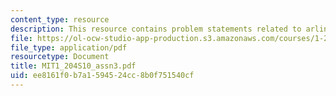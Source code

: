 ```yaml
---
content_type: resource
description: This resource contains problem statements related to arlington network.
file: https://ol-ocw-studio-app-production.s3.amazonaws.com/courses/1-204-computer-algorithms-in-systems-engineering-spring-2010/ee8161f0b7a1594524cc8b0f751540cf_MIT1_204S10_assn3.pdf
file_type: application/pdf
resourcetype: Document
title: MIT1_204S10_assn3.pdf
uid: ee8161f0-b7a1-5945-24cc-8b0f751540cf
---
```

